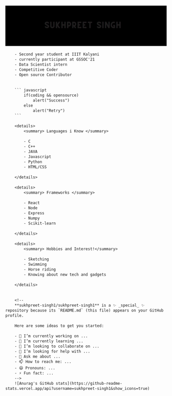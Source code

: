 ![Demo](demo/demo.gif)

<div style=" background-image: url('https://image.freepik.com/free-vector/white-background-with-wavy-lines-copy-space_23-2148822145.jpg');">
    

        - Second year student at IIIT Kalyani
        - currently participant at GSSOC'21
        - Data Scientist intern
        - Competitive Coder
        - Open source Contributor


        ``` javascript
            if(coding && opensource)
                alert("Success")
            else
                alert("Retry")
        ```

        <details>
            <summary> Languages i Know </summary>

            - C
            - C++
            - JAVA
            - Javascript
            - Python
            - HTML/CSS

        </details>

        <details>
            <summary> Frameworks </summary>

            - React
            - Node
            - Express
            - Numpy
            - Scikit-learn

        </details>

        <details>
            <summary> Hobbies and Interest!</summary>

            - Sketching 
            - Swimming
            - Horse riding
            - Knowing about new tech and gadgets

        </details>


        <!--
        **sukhpreet-singh1/sukhpreet-singh1** is a ✨ _special_ ✨ repository because its `README.md` (this file) appears on your GitHub profile.

        Here are some ideas to get you started:

        - 🔭 I’m currently working on ...
        - 🌱 I’m currently learning ...
        - 👯 I’m looking to collaborate on ...
        - 🤔 I’m looking for help with ...
        - 💬 Ask me about ...
        - 📫 How to reach me: ...
        - 😄 Pronouns: ...
        - ⚡ Fun fact: ...
        -->
        ![Anurag's GitHub stats](https://github-readme-stats.vercel.app/api?username=sukhpreet-singh1&show_icons=true)

</div>    
